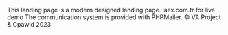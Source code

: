 This landing page is a modern designed landing page. laex.com.tr for live demo
The communication system is provided with PHPMailer.
©️ VA Project & Cpawid 2023

